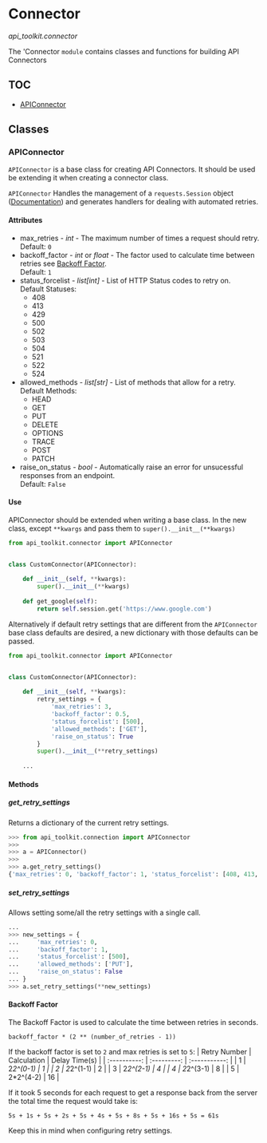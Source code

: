 # Connector
*api_toolkit.connector*

The 'Connector `module` contains classes and functions for building API Connectors

## TOC

 - [APIConnector](#apiconnector)


## Classes

### APIConnector
`APIConnector` is a base class for creating API Connectors. It should be used be extending it when creating a connector class. 

`APIConnector` Handles the management of a `requests.Session` object ([Documentation](https://requests.readthedocs.io/en/latest/user/advanced/)) and generates handlers for dealing with automated retries.

#### Attributes
 - max_retries - *int* - The maximum number of times a request should retry. <br>Default: `0`
 - backoff_factor - *int* or *float* - The factor used to calculate time between retries see [Backoff Factor](#backoff-factor). <br>Default: `1`
 - status_forcelist - *list[int]* - List of HTTP Status codes to retry on. <br>Default Statuses:
   - 408
   - 413
   - 429
   - 500
   - 502
   - 503
   - 504
   - 521
   - 522
   - 524
 - allowed_methods - *list[str]* - List of methods that allow for a retry.<br>
 Default Methods:
   - HEAD
   - GET
   - PUT
   - DELETE
   - OPTIONS
   - TRACE
   - POST
   - PATCH
 - raise_on_status - *bool* - Automatically raise an error for unsucessful responses from an endpoint.<br>
 Default: `False`

#### Use
APIConnector should be extended when writing a base class. In the new class, except `**kwargs` and pass them to `super().__init__(**kwargs)`

```python
from api_toolkit.connector import APIConnector


class CustomConnector(APIConnector):
    
    def __init__(self, **kwargs):
        super().__init__(**kwargs)
    
    def get_google(self):
        return self.session.get('https://www.google.com')
```
Alternatively if default retry settings that are different from the `APIConnector` base class defaults are desired, a new dictionary with those defaults can be passed.

```python
from api_toolkit.connector import APIConnector


class CustomConnector(APIConnector):
    
    def __init__(self, **kwargs):
        retry_settings = {
            'max_retries': 3,
            'backoff_factor': 0.5,
            'status_forcelist': [500],
            'allowed_methods': ['GET'],
            'raise_on_status': True
        }
        super().__init__(**retry_settings)
    
    ...
```

#### Methods
##### get_retry_settings
Returns a dictionary of the current retry settings. 

```python
>>> from api_toolkit.connection import APIConnector
>>>
>>> a = APIConnector()
>>>
>>> a.get_retry_settings()
{'max_retries': 0, 'backoff_factor': 1, 'status_forcelist': [408, 413, 429, 500, 502, 503, 504, 521, 522, 524], 'allowed_methods': ['HEAD', 'GET', 'PUT', 'DELETE', 'OPTIONS', 'TRACE', 'POST', 'PATCH'], 'raise_on_status': False}
```

##### set_retry_settings
Allows setting some/all the retry settings with a single call.

```python
...
>>> new_settings = {
...     'max_retries': 0,
...     'backoff_factor': 1,
...     'status_forcelist': [500],
...     'allowed_methods': ['PUT'],
...     'raise_on_status': False
... }
>>> a.set_retry_settings(**new_settings)
```

#### Backoff Factor
The Backoff Factor is used to calculate the time between retries in seconds. 
```
backoff_factor * (2 ** (number_of_retries - 1))
```
If the backoff factor is set to `2` and max retries is set to `5`:
| Retry Number | Calculation | Delay Time(s) |
| :----------: | :---------: | :-----------: |
| 1            | 2*2^(0-1)   | 1             |
| 2            | 2*2^(1-1)   | 2             |
| 3            | 2*2^(2-1)   | 4             |
| 4            | 2*2^(3-1)   | 8             |
| 5            | 2*2^(4-2)   | 16            |

If it took 5 seconds for each request to get a response back from the server the total time the request would take is:
```
5s + 1s + 5s + 2s + 5s + 4s + 5s + 8s + 5s + 16s + 5s = 61s
```
Keep this in mind when configuring retry settings.
